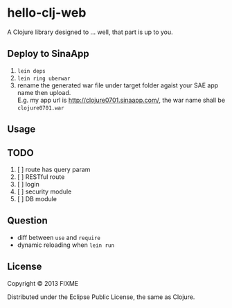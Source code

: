 # hello-clj-web

A Clojure library designed to ... well, that part is up to you.

## Deploy to SinaApp
  1. `lein deps`
  2. `lein ring uberwar`
  3. rename the generated war file under target folder agaist your SAE app name then upload.  
     E.g. my app url is <http://clojure0701.sinaapp.com/>, the war name shall be `clojure0701.war`

## Usage

## TODO
  1. [ ] route has query param
  2. [ ] RESTful route
  3. [ ] login
  4. [ ] security module
  5. [ ] DB module

## Question

  - diff between `use` and `require`
  - dynamic reloading when `lein run`

## License

Copyright © 2013 FIXME

Distributed under the Eclipse Public License, the same as Clojure.
